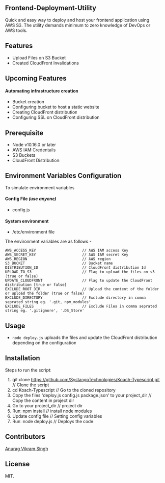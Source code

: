 ## Frontend-Deployment-Utility
Quick and easy way to deploy and host your frontend application using AWS S3. The utility demands minimum to zero knowledge of DevOps or AWS tools.

## Features
* Upload Files on S3 Bucket
* Created CloudFront Invalidations

## Upcoming Features

#### Automating infrastructure creation
* Bucket creation
* Configuring bucket to host a static website
* Creating CloudFront distribution
* Configuring SSL on CloudFront distribution

## Prerequisite
* Node v10.16.0 or later
* AWS IAM Credentails
* S3 Buckets
* CloudFront Distribution

## Environment Variables Configuration
To simulate environment variables
#### Config File *(use anyone)*
- config.js

####  System environment
- /etc/environment file

The environment variables are as follows -
```
AWS_ACCESS_KEY                     // AWS IAM access Key
AWS_SECRET_KEY                     // AWS IAM secret Key
AWS_REGION                         // AWS region
S3_BUCKET                          // Bucket name
DISTRIBUTION_ID                    // CloudFront distribution Id
UPLOAD_TO_S3                       // Flag to upload the files on s3 (true or false)
UPDATE_CLOUDFRONT                  // Flag to update the CloudFront distribution [true or false]
EXCLUDE_ROOT_DIR                   // Upload the content of the folder or upload the folder (true or false)
EXCLUDE_DIRECTORY                  // Exclude directory in comma seprated string eg. '.git, npm_modules'
EXCLUDE_FILES                      // Exclude Files in comma seprated string eg. '.gitignore', '.DS_Store'
```

## Usage
* `node deploy.js` uploads the files and update the CloudFront distribution depending on the configuration

## Installation

Steps to run the script:
  1. git clone https://github.com/SystangoTechnologies/Koach-Typescript.git  // Clone the script
  2. cd Koach-Typescript                                                     // Go to the cloned repository
  2. Copy the files 'deploy.js config.js package.json' to your project_dir   // Copy the content in project dir 
  3. Go to your project_dir                                                  // project dir
  4. Run: npm install                                                        // install node modules
  5. Update config file                                                      // Setting config variables
  6. Run: node deploy.js                                                     // Deploys the code

## Contributors

[Anurag Vikram Singh](https://www.linkedin.com/in/anuragvikramsingh/)

## License
MIT.
